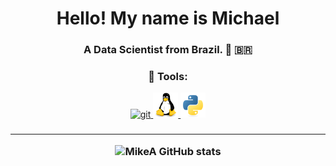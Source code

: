 <h1 align="center">Hello! My name is Michael</h1>

<h3 align="center"> A Data Scientist from Brazil. 🎲 🇧🇷 </h3>

<h3 align="center" > 🔬 Tools:</h3> <p align="center"> <a href="https://git-scm.com/" target="_blank" rel="noreferrer"> <img src="https://www.vectorlogo.zone/logos/git-scm/git-scm-icon.svg" alt="git" width="40" height="40"/> </a> <a href="https://www.linux.org/" target="_blank" rel="noreferrer"> <img src="https://raw.githubusercontent.com/devicons/devicon/master/icons/linux/linux-original.svg" alt="linux" width="40" height="40"/> </a> <a href="https://www.python.org" target="_blank" rel="noreferrer"> <img src="https://raw.githubusercontent.com/devicons/devicon/master/icons/python/python-original.svg" alt="python" width="40" height="40"/> </a> </p>

<h3 align="center">

---

![MikeA GitHub stats](https://github-readme-stats.vercel.app/api?username=MikeAL94&theme=dark&show_icons=true)

